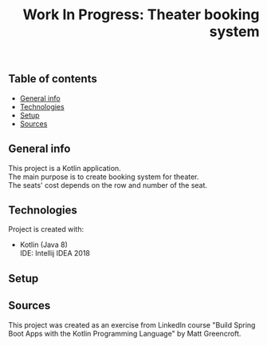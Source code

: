 <h1 align="right">Work In Progress: Theater booking system</h1><br>

## Table of contents
* [General info](#general-info)
* [Technologies](#technologies)
* [Setup](#setup)
* [Sources](#sources)

## General info
This project is a Kotlin application.  
The main purpose is to create booking system for theater.  
The seats' cost depends on the row and number of the seat.

## Technologies
Project is created with:
* Kotlin (Java 8)  
IDE: Intellij IDEA 2018

## Setup


## Sources
This project was created as an exercise from LinkedIn course "Build Spring Boot Apps with the Kotlin Programming Language" by Matt Greencroft.
